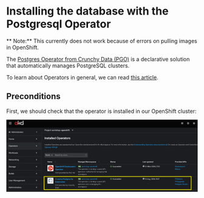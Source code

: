 # Installing the database with the Postgresql Operator

** Note:** This currently does not work because of errors on pulling images in OpenShift.

The [Postgres Operator from Crunchy Data (PGO)](https://github.com/CrunchyData/postgres-operator)
is a declarative solution that automatically manages PostgreSQL clusters.

To learn about Operators in general, we can read [this article](https://www.redhat.com/en/technologies/cloud-computing/openshift/what-are-openshift-operators).

## Preconditions

First, we should check that the operator is installed in our OpenShift cluster:

![Operator in OpenShift UI](img/operator.png)
